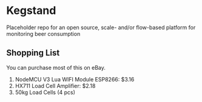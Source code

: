 # Kegstand
Placeholder repo for an open source, scale- and/or flow-based platform for monitoring beer consumption

## Shopping List
You can purchase most of this on eBay.

1. NodeMCU V3 Lua WIFI Module ESP8266: $3.16
2. HX711 Load Cell Amplifier: $2.18
3. 50kg Load Cells (4 pcs)
